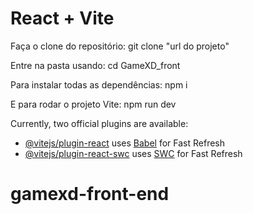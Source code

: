 # React + Vite

Faça o clone do repositório:
git clone "url do projeto"

Entre na pasta usando:
cd GameXD_front

Para instalar todas as dependências:
npm i

E para rodar o projeto Vite:
npm run dev

Currently, two official plugins are available:

- [@vitejs/plugin-react](https://github.com/vitejs/vite-plugin-react/blob/main/packages/plugin-react/README.md) uses [Babel](https://babeljs.io/) for Fast Refresh
- [@vitejs/plugin-react-swc](https://github.com/vitejs/vite-plugin-react-swc) uses [SWC](https://swc.rs/) for Fast Refresh
# gamexd-front-end

